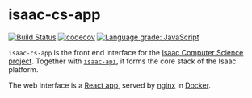 # isaac-cs-app

[![Build Status](https://travis-ci.com/isaacphysics/isaac-cs-app.svg?branch=master)](https://travis-ci.com/isaacphysics/isaac-cs-app)
[![codecov](https://codecov.io/gh/isaacphysics/isaac-cs-app/branch/master/graph/badge.svg)](https://codecov.io/gh/isaacphysics/isaac-cs-app)
[![Language grade: JavaScript](https://img.shields.io/lgtm/grade/javascript/g/isaacphysics/isaac-cs-app.svg?logo=lgtm&logoWidth=18)](https://lgtm.com/projects/g/isaacphysics/isaac-cs-app/context:javascript)

`isaac-cs-app` is the front end interface for the [Isaac Computer Science project](https://isaaccomputerscience.org/about). Together with [`isaac-api`](https://github.com/ucam-cl-dtg/isaac-api), it forms the core stack of the Isaac platform.

The web interface is a [React app](https://github.com/facebook/create-react-app), served by [nginx](https://nginx.org/en/) in [Docker](https://www.docker.com/).
